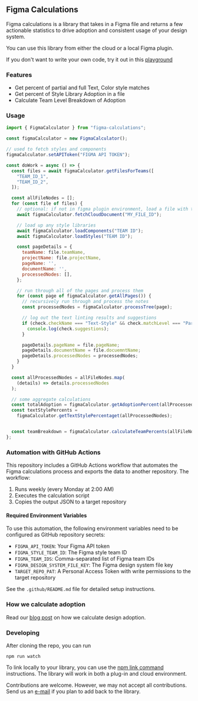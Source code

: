 ## Figma Calculations

Figma calculations is a library that takes in a Figma file and returns a few actionable statistics to drive adoption and consistent usage of your design system.

You can use this library from either the cloud or a local Figma plugin.

If you don't want to write your own code, try it out in this [playground](https://replit.com/@RaviLingineni/figma-adoption#index.ts)

### Features

- Get percent of partial and full Text, Color style matches
- Get percent of Style Library Adoption in a file
- Calculate Team Level Breakdown of Adoption

### Usage

```js
import { FigmaCalculator } from "figma-calculations";

const figmaCalculator = new FigmaCalculator();

// used to fetch styles and components
figmaCalculator.setAPIToken("FIGMA API TOKEN");

const doWork = async () => {
  const files = await figmaCalculator.getFilesForTeams([
    "TEAM_ID_1",
    "TEAM_ID_2",
  ]);

  const allFileNodes = [];
  for (const file of files) {
    // optional: if not in figma plugin environment, load a file with this
    await figmaCalculator.fetchCloudDocument("MY_FILE_ID");

    // load up any style libraries
    await figmaCalculator.loadComponents("TEAM ID");
    await figmaCalculator.loadStyles("TEAM ID");

    const pageDetails = {
      teamName: file.teamName,
      projectName: file.projectName,
      pageName: '',
      documentName: '',
      processedNodes: [],
    };

    // run through all of the pages and process them
    for (const page of figmaCalculator.getAllPages()) {
      // recursively run through and process the notes
      const processedNodes = figmaCalculator.processTree(page);

      // log out the text linting results and suggestions
      if (check.checkName === "Text-Style" && check.matchLevel === "Partial") {
        console.log(check.suggestions);
      }

      pageDetails.pageName = file.pageName;
      pageDetails.documentName = file.docuemntName;
      pageDetails.processedNodes = processedNodes;
    }
  }

  const allProcessedNodes = allFileNodes.map(
    (details) => details.processedNodes
  );

  // some aggregate calculations
  const totalAdoption = figmaCalculator.getAdoptionPercent(allProcessedNodes);
  const textStylePercents =
    figmaCalculator.getTextStylePercentaget(allProcessedNodes);


  const teamBreakdown = figmaCalculator.calculateTeamPercents(allFileNodes);
};
```

### Automation with GitHub Actions

This repository includes a GitHub Actions workflow that automates the Figma calculations process and exports the data to another repository. The workflow:

1. Runs weekly (every Monday at 2:00 AM)
2. Executes the calculation script
3. Copies the output JSON to a target repository

#### Required Environment Variables

To use this automation, the following environment variables need to be configured as GitHub repository secrets:

- `FIGMA_API_TOKEN`: Your Figma API token
- `FIGMA_STYLE_TEAM_ID`: The Figma style team ID
- `FIGMA_TEAM_IDS`: Comma-separated list of Figma team IDs
- `FIGMA_DESIGN_SYSTEM_FILE_KEY`: The Figma design system file key
- `TARGET_REPO_PAT`: A Personal Access Token with write permissions to the target repository

See the `.github/README.md` file for detailed setup instructions.

### How we calculate adoption

Read our [blog post](https://www.figma.com/blog/how-pinterests-design-systems-team-measures-adoption/) on how we calculate design adoption.

### Developing

After cloning the repo, you can run
```
npm run watch
```

To link locally to your library, you can use the [npm link command](https://docs.npmjs.com/cli/v8/commands/npm-link) instructions. The library will work in both a plug-in and cloud environment.

Contributions are welcome. However, we may not accept all contributions. Send us an [e-mail](mailto:rlingineni@pinterest.com,djohnson@pintrest.com?subject=Question%20on%20Figma%20Library) if you plan to add back to the library.

